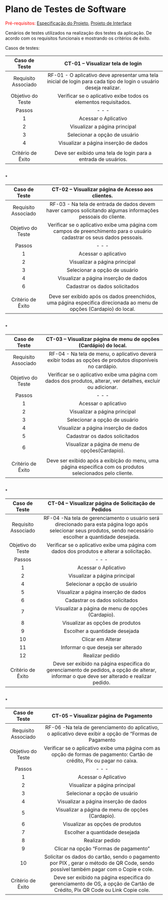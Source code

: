 # Plano de Testes de Software

<span style="color:red">Pré-requisitos: <a href="2-Especificação do Projeto.md"> Especificação do Projeto</a></span>, <a href="3-Projeto de Interface.md"> Projeto de Interface</a>

Cenários de testes utilizados na realização dos testes da aplicação. De acordo com os requisitos funcionais e mostrando os critérios de êxito.

Casos de testes:
 
| **Caso de Teste** 	| CT-01 – Visualizar tela de login  	|
|:---:	|:---:	|
|	Requisito Associado 	| RF-01 - O aplicativo deve apresentar uma tela inicial de login para cada tipo de login o usuário deseja realizar. |
| Objetivo do Teste 	| Verificar se o aplicativo exibe todos os elementos requisitados. |
|   Passos | -                     -                 -    | 
|    1   	|    Acessar o Aplicativo                       |
|    2    |    Visualizar a página principal              |
|    3    |    Selecionar a opção de usuário              |
|    4    |    Visualizar a página inserção de dados      |
|                    |
|Critério de Êxito | Deve ser exibido uma tela de login para a entrada de usuários. |

<br>*

| **Caso de Teste** 	| CT-02 – Visualizar página de Acesso aos clientes.	|
| :---: | :---:|
|Requisito Associado | RF-03 - Na tela de entrada de dados devem haver campos solicitando algumas informações pessoais do cliente.    |
| Objetivo do Teste 	| Verificar se o aplicativo exibe uma página com campos de preenchimento para o usuário cadastrar os seus dados pessoais. |
| Passos |  -                -                         - |            
|    1   |     Acessar o aplicativo                      |
|    2   |     Visualizar a página principal             |
|    3   |     Selecionar a opção de usuário             |
|    4   |     Visualizar a página inserção de dados     |  
|    6   |     Cadastrar os dados solicitados            |
|                    |                             
|Critério de Êxito |  Deve ser exibido após os dados preenchidos, uma página especifica direcionada ao menu de opções (Cardapio) do local.|

<br>*

| **Caso de Teste** 	| CT-03 – Visualizar página de menu de opções (Cardápio) do local.	|
| :---: | :---:|
|Requisito Associado | RF-04 - Na tela de menu, o aplicativo deverá exibir todas as opções de produtos disponíveis no cardápio.  |
| Objetivo do Teste 	| Verificar se o aplicativo exibe uma página com dados dos produtos, alterar, ver detalhes, excluir ou adicionar. |
| Passos   |     -                  -              - |
|     1    |    Acessar o aplicativo                 |
|     2    |    Visualizar a página principal        |
|     3    |    Selecionar a opção de usuário        |
|     4    |    Visualizar a página inserção de dados|  
|     5    |    Cadastrar os dados solicitados       |
|     6    |    Visualizar a página de menu de opções(Cardapio).   |
|                    |    
|Critério de Êxito | Deve ser exibido após a exibição do menu, uma página especifica com os produtos selecionados pelo cliente.|
<br>*

| **Caso de Teste** 	| CT-04 – Visualizar página de Solicitação de Pedidos	|
| :---: | :---:|
|Requisito Associado | RF-04 -Na tela de gerenciamento o usuário será direcionado para esta página logo após selecionar seus produtos, sendo necessário escolher a quantidade desejada.  |
| Objetivo do Teste 	| Verificar se o aplicativo exibe uma página com dados dos produtos e alterar a solicitação. |
| Passos 	|  -              -                 -               |
|   1     |  Acessar o Aplicativo                             |
|   2     |  Visualizar a página principal                    | 
|   4     |  Selecionar a opção de usuário                    |
|   5     |  Visualizar a página inserção de dados            |
|   6     |  Cadastrar os dados solicitados                   |
|   7     |  Visualizar a página de menu de opções (Cardapio).|
|   8     |  Visualizar as opções de produtos                 |
|   9     |  Escolher a quantidade desejada                   |
|   10    |  Clicar em Alterar                                |
|   11    |  Informar o que deseja ser alterado               | 
|   12    |  Realizar pedido                                  |
|Critério de Êxito | Deve ser exibido na página especifica do gerenciamento de pedidos, a opção de alterar, informar o que deve ser alterado e realizar pedido.|

<br>*

| **Caso de Teste** 	| CT-05 – Visualizar página de Pagamento	|
| :---: | :---:|
|Requisito Associado | RF-06 -Na tela de gerenciamento do aplicativo, o aplicativo deve exibir a opção de “Formas de Pagamento |
| Objetivo do Teste 	| Verificar se o aplicativo exibe uma página com as opção de formas de pagamento: Cartão de crédito, Pix ou pagar no caixa. |
| Passos 	|        -         -             -                  |
|    1    |  Acessar o Aplicativo                             |                 
|    2    |  Visualizar a página principal                    |
|    3    |  Selecionar a opção de usuário                    |
|    4    |  Visualizar a página inserção de dados            | 
|    5    |  Visualizar a página de menu de opções (Cardapio).|       
|    6    |  Visualizar as opções de produtos                 |
|    7    |  Escolher a quantidade desejada                   |
|    8    |  Realizar pedido                                  |
|    9    |  Clicar na opção “Formas de pagamento”            |          
|    10   |  Solicitar os dados do cartão, sendo o pagamento por PIX , gerar o método de QR Code, sendo possível também pagar com o Copie e cole. |
|Critério de Êxito | Deve ser exibido na página especifica do gerenciamento de OS, a opção de Cartão de Crédito, Pix QR Code ou Link Copie cole.|
